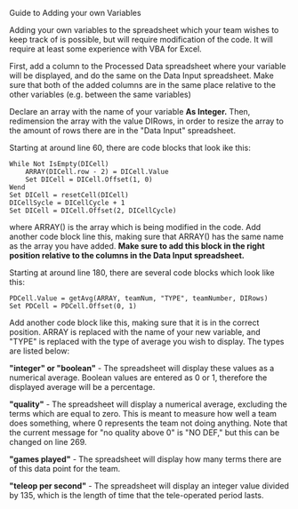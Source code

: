Guide to Adding your own Variables

Adding your own variables to the spreadsheet which your team wishes to keep track of is possible, but will require modification of the code.
It will require at least some experience with VBA for Excel.

First, add a column to the Processed Data spreadsheet where your variable will be displayed, and do the same on the Data Input spreadsheet.
Make sure that both of the added columns are in the same place relative to the other variables (e.g. between the same variables)

Declare an array with the name of your variable **As Integer.** Then, redimension the array with the value DIRows, in order to 
resize the array to the amount of rows there are in the "Data Input" spreadsheet. 

Starting at around line 60, there are code blocks that look ike this:

```
While Not IsEmpty(DICell)
    ARRAY(DICell.row - 2) = DICell.Value
    Set DICell = DICell.Offset(1, 0)
Wend
Set DICell = resetCell(DICell)
DICellSycle = DICellCycle + 1
Set DICell = DICell.Offset(2, DICellCycle)
```

where ARRAY() is the array which is being modified in the code. Add another code block line this, making sure that ARRAY() has the same name
as the array you have added. **Make sure to add this block in the right position relative to the columns in the Data Input spreadsheet.**

Starting at around line 180, there are several code blocks which look like this:

```
PDCell.Value = getAvg(ARRAY, teamNum, "TYPE", teamNumber, DIRows)
Set PDCell = PDCell.Offset(0, 1)
```

Add another code block like this, making sure that it is in the correct position. ARRAY is replaced with the name of your new variable, 
and "TYPE" is replaced with the type of average you wish to display. The types are listed below:

**"integer" or "boolean"** - The spreadsheet will display these values as a numerical average. Boolean values are entered as 0 or 1, therefore
the displayed average will be a percentage.

**"quality"** - The spreadsheet will display a numerical average, excluding the terms which are equal to zero. This is meant to measure
how well a team does something, where 0 represents the team not doing anything. Note that the current message for "no quality above 0"
is "NO DEF," but this can be changed on line 269.

**"games played"** - The spreadsheet will display how many terms there are of this data point for the team. 

**"teleop per second"** - The spreadsheet will display an integer value divided by 135, which is the length of time that the tele-operated period lasts.
